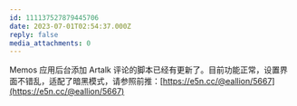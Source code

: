 ```yaml
---
id: 111137527879445706
date: 2023-07-01T02:54:37.000Z
reply: false
media_attachments: 0
---
```


Memos 应用后台添加 Artalk 评论的脚本已经有更新了。目前功能正常，设置界面不错乱，适配了暗黑模式，请参照前推：[https://e5n.cc/@eallion/5667](https://e5n.cc/@eallion/5667)


